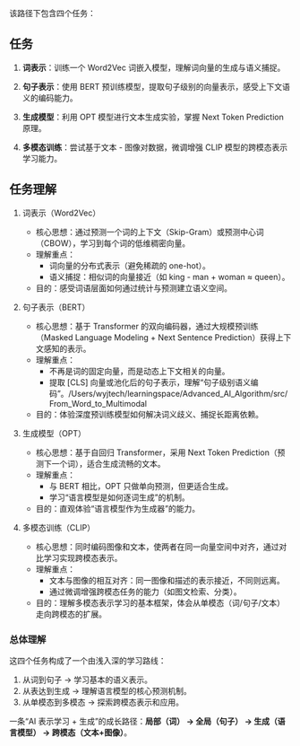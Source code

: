 该路径下包含四个任务：

## 任务

1. **词表示**：训练一个 Word2Vec 词嵌入模型，理解词向量的生成与语义捕捉。

2. **句子表示**：使用 BERT 预训练模型，提取句子级别的向量表示，感受上下文语义的编码能力。

3. **生成模型**：利用 OPT 模型进行文本生成实验，掌握 Next Token Prediction 原理。

4. **多模态训练**：尝试基于文本 - 图像对数据，微调增强 CLIP 模型的跨模态表示学习能力。


## 任务理解

1. 词表示（Word2Vec）
    - 核心思想：通过预测一个词的上下文（Skip-Gram）或预测中心词（CBOW），学习到每个词的低维稠密向量。
	- 理解重点：
	    - 词向量的分布式表示（避免稀疏的 one-hot）。
	    - 语义捕捉：相似词的向量接近（如 king - man + woman ≈ queen）。
	- 目的：感受词语层面如何通过统计与预测建立语义空间。

2. 句子表示（BERT）
    - 核心思想：基于 Transformer 的双向编码器，通过大规模预训练（Masked Language Modeling + Next Sentence Prediction）获得上下文感知的表示。
	- 理解重点：
	    - 不再是词的固定向量，而是动态上下文相关的向量。
	    - 提取 [CLS] 向量或池化后的句子表示，理解“句子级别语义编码”。/Users/wyjtech/learningspace/Advanced_AI_Algorithm/src/From_Word_to_Multimodal
	- 目的：体验深度预训练模型如何解决词义歧义、捕捉长距离依赖。

3. 生成模型（OPT）
	- 核心思想：基于自回归 Transformer，采用 Next Token Prediction（预测下一个词），适合生成流畅的文本。
	- 理解重点：
	    - 与 BERT 相比，OPT 只做单向预测，但更适合生成。
	    - 学习“语言模型是如何逐词生成”的机制。
	- 目的：直观体验“语言模型作为生成器”的能力。

4. 多模态训练（CLIP）
	- 核心思想：同时编码图像和文本，使两者在同一向量空间中对齐，通过对比学习实现跨模态表示。
	- 理解重点：
	    - 文本与图像的相互对齐：同一图像和描述的表示接近，不同则远离。
	    - 通过微调增强跨模态任务的能力（如图文检索、分类）。
	- 目的：理解多模态表示学习的基本框架，体会从单模态（词/句子/文本）走向跨模态的扩展。

### 总体理解

这四个任务构成了一个由浅入深的学习路线：
1. 从词到句子 → 学习基本的语义表示。
2. 从表达到生成 → 理解语言模型的核心预测机制。
3.	从单模态到多模态 → 探索跨模态表示和应用。

一条“AI 表示学习 + 生成”的成长路径：**局部（词） → 全局（句子） → 生成（语言模型） → 跨模态（文本+图像）**。